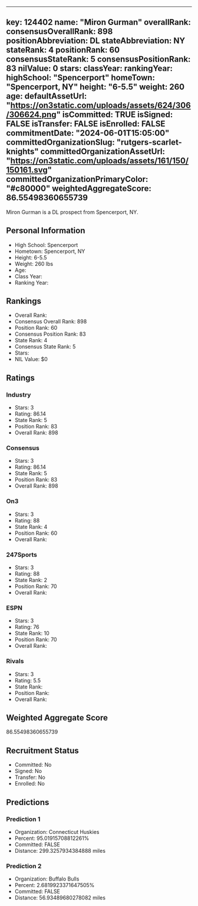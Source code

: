 ---
  key: 124402
  name: "Miron Gurman"
  overallRank: 
  consensusOverallRank: 898
  positionAbbreviation: DL
  stateAbbreviation: NY
  stateRank: 4
  positionRank: 60
  consensusStateRank: 5
  consensusPositionRank: 83
  nilValue: 0
  stars: 
  classYear: 
  rankingYear: 
  highSchool: "Spencerport"
  homeTown: "Spencerport, NY"
  height: "6-5.5"
  weight: 260
  age: 
  defaultAssetUrl: "https://on3static.com/uploads/assets/624/306/306624.png"
  isCommitted: TRUE
  isSigned: FALSE
  isTransfer: FALSE
  isEnrolled: FALSE
  commitmentDate: "2024-06-01T15:05:00"
  committedOrganizationSlug: "rutgers-scarlet-knights"
  committedOrganizationAssetUrl: "https://on3static.com/uploads/assets/161/150/150161.svg"
  committedOrganizationPrimaryColor: "#c80000"
  weightedAggregateScore: 86.55498360655739
  ---
  
  Miron Gurman is a DL prospect from Spencerport, NY.
  
  ## Personal Information
  - High School: Spencerport
  - Hometown: Spencerport, NY
  - Height: 6-5.5
  - Weight: 260 lbs
  - Age: 
  - Class Year: 
  - Ranking Year: 
  
  ## Rankings
  - Overall Rank: 
  - Consensus Overall Rank: 898
  - Position Rank: 60
  - Consensus Position Rank: 83
  - State Rank: 4
  - Consensus State Rank: 5
  - Stars: 
  - NIL Value: $0
  
  ## Ratings
  
  ### Industry
  - Stars: 3
  - Rating: 86.14
  - State Rank: 5
  - Position Rank: 83
  - Overall Rank: 898
  
  ### Consensus
  - Stars: 3
  - Rating: 86.14
  - State Rank: 5
  - Position Rank: 83
  - Overall Rank: 898
  
  ### On3
  - Stars: 3
  - Rating: 88
  - State Rank: 4
  - Position Rank: 60
  - Overall Rank: 
  
  ### 247Sports
  - Stars: 3
  - Rating: 88
  - State Rank: 2
  - Position Rank: 70
  - Overall Rank: 
  
  ### ESPN
  - Stars: 3
  - Rating: 76
  - State Rank: 10
  - Position Rank: 70
  - Overall Rank: 
  
  ### Rivals
  - Stars: 3
  - Rating: 5.5
  - State Rank: 
  - Position Rank: 
  - Overall Rank: 
  
  ## Weighted Aggregate Score
  86.55498360655739
  
  ## Recruitment Status
  - Committed: No
  - Signed: No
  - Transfer: No
  - Enrolled: No
  
  
  
  ## Predictions
  
  ### Prediction 1
  - Organization: Connecticut Huskies
  - Percent: 95.01915708812261%
  - Committed: FALSE
  - Distance: 299.3257934384888 miles
  
  ### Prediction 2
  - Organization: Buffalo Bulls
  - Percent: 2.6819923371647505%
  - Committed: FALSE
  - Distance: 56.93489680278082 miles
  